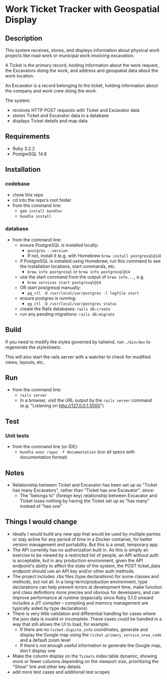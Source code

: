 # Work Ticket Tracker with Geospatial Display

## Description
This system receives, stores, and displays information about physical work projects
like road work or municipal work involving excavation.

A Ticket is the primary record, holding information about the work request, the
Excavators doing the work, and address and geospatial data about the work location.

An Excavator is a record belonging to the ticket, holding information about the company
and work crew doing the work.

The system:
* receives HTTP POST requests with Ticket and Excavator data
* stores Ticket and Excavator data in a database
* displays Ticket details and map data

## Requirements
* Ruby 3.2.2
* PostgreSQL 14.8

## Installation
### codebase
* clone this repo
* cd into the repo's root folder
* from the command line:
  * `gem install bundler`
  * `bundle install`
### database
* from the command line:
  * ensure PostgreSQL is installed locally:
    * `postgres --version`
    * If not, install it (e.g. with Homebrew `brew install postgresql@14`)
  * if PostgreSQL is installed using Homebrew, run this command to see the installation
locations, start commands, etc.
    * `brew info postgresql` or `brew info postgresql@14`
  * use the start command from the output of `brew info...`, e.g.
    * `brew services start postgresql@14`
  * OR start postgresql manually:
    * `pg_ctl -D /usr/local/var/postgres -l logfile start`
  * ensure postgres is running:
    * `pg_ctl -D /usr/local/var/postgres status`
  * create the Rails databases: `rails db:create`
  * run any pending migrations: `rails db:migrate`

## Build
If you need to modify the styles governed by tailwind, run `./bin/dev` to regenerate the stylesheets.

This will also start the rails server with a watcher to check for modified views, layouts, etc.

## Run
* from the command line:
  * `rails server`
  * In a browser, visit the URL output by the `rails server` command (e.g. "Listening on http://127.0.0.1:3000")

## Test
### Unit tests
* from the command line (or IDE):
  * `bundle exec rspec -f documentation` (run all specs with documentation format)

## Notes
* Relationship between Ticket and Excavator has been set up as "Ticket has many Excavators",
rather than "Ticket has one Excavator", since:
  * The "belongs to" (foreign key) relationship between Excavator and Ticket loses nothing
by having the Ticket set up as "has many" instead of "has one"

## Things I would change
* Ideally I would build any new app that would be used by multiple parties or
stay active for any period of time in a Docker container, for better version
management and portability. But this is a small, temporary app.
* The API currently has no authorization built in. As this is simply an exercise to
be viewed by a restricted list of people, an API without auth is acceptable, but
in any production environment, given the API endpoint's ability to affect the state
of the system, the POST ticket_data endpoint should use an API key and/or other
auth methods.
* The project includes .rbs files (type declarations) for some classes and methods,
but not all. In a long-term/production environment, type declarations can help prevent
errors at development time, make function and class definitions more precise and
obvious for developers, and can improve performance at runtime (especially since Ruby
3.1.0 onward includes a JIT compiler – compiling and memory management are typically
aided by type declarations)
* There is very little validation and differential handling for cases where the json
data is invalid or incomplete. These cases could be handled in a way that still allows
the UI to load, for example:
  * If there are no `ticket.digsite_info` coordinates, generate and display the Google
map using the `ticket.primary_service_area_code` and a default zoom level
  * If there's not enough useful information to generate the Google map, don't display one
* Make the column display on the `Tickets` index table dynamic, showing more or fewer
columns depending on the viewport size, prioritizing the "Show" link and other key details
* add more test cases and additional test scopes